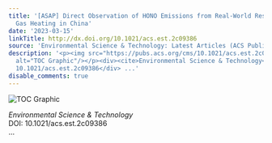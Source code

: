```yaml
---
title: '[ASAP] Direct Observation of HONO Emissions from Real-World Residential Natural
  Gas Heating in China'
date: '2023-03-15'
linkTitle: http://dx.doi.org/10.1021/acs.est.2c09386
source: 'Environmental Science & Technology: Latest Articles (ACS Publications)'
description: '<p><img src="https://pubs.acs.org/cms/10.1021/acs.est.2c09386/asset/images/medium/es2c09386_0007.gif"
  alt="TOC Graphic"/></p><div><cite>Environmental Science & Technology</cite></div><div>DOI:
  10.1021/acs.est.2c09386</div> ...'
disable_comments: true
---
```

<p><img src="https://pubs.acs.org/cms/10.1021/acs.est.2c09386/asset/images/medium/es2c09386_0007.gif" alt="TOC Graphic"/></p><div><cite>Environmental Science & Technology</cite></div><div>DOI: 10.1021/acs.est.2c09386</div> ...
